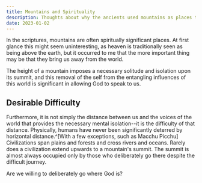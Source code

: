 ```yaml
---
title: Mountains and Spirituality
description: Thoughts about why the ancients used mountains as places to commune with God, and what this teaches us about worship.
date: 2023-01-02
---
```


In the scriptures, mountains are often spiritually significant places. 
At first glance this might seem uninteresting,
as heaven is traditionally seen as being above the earth,
but it occurred to me that the more important thing may be 
that they bring us away from the world. 

The height of a mountain imposes a necessary solitude 
and isolation upon its summit, 
and this removal of the self from the 
entangling influences of this world is significant 
in allowing God to speak to us.

## Desirable Difficulty

Furthermore, it is not simply the distance between us 
and the voices of the world 
that provides the necessary mental isolation--it 
is the difficulty of that distance. 
Physically, humans have never been significantly deterred by horizontal distance.^[With a few exceptions, such as Macchu Picchu] 
Civilizations span plains and forests and cross rivers and oceans. 
Rarely does a civilization extend upwards to a mountain's summit. 
The summit is almost always occupied only by those who 
deliberately go there despite the difficult journey. 

Are we willing to deliberately go where God is?
